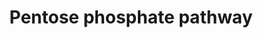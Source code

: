 ---
annotations:
- id: PW:0000045
  parent: classic metabolic pathway
  type: Pathway Ontology
  value: pentose phosphate pathway
authors:
- Kdahlquist
- MaintBot
- M.Braymer
- HarmNijveen
- Ddigles
- Mkutmon
- DeSl
- Egonw
- Eweitz
description: ''
last-edited: 2021-05-23
organisms:
- Mus musculus
redirect_from:
- /index.php/Pathway:WP63
- /instance/WP63
- /instance/WP63_r117935
revision: r117935
schema-jsonld:
- '@context': https://schema.org/
  '@id': https://wikipathways.github.io/pathways/WP63.html
  '@type': Dataset
  creator:
    '@type': Organization
    name: WikiPathways
  description: ''
  keywords:
  - 6-Phosphogluconate
  - 6-Phosphonoglucono-delta-lactone
  - D-Ribose-5-Phosphate
  - Erythrose-4-Phosphate
  - Fructose-6-Phosphate
  - G6pdx
  - Glucose-6-Phosphate
  - Glyceraldehyde-3-phosphate
  - Pgd
  - Pgls
  - Ribulose-5-Phosphate
  - Rpe
  - Rpia
  - Sedoheptulose-7-Phosphate
  - Taldo1
  - Tkt
  - Xylulose-5-Phosphate
  license: CC0
  name: Pentose phosphate pathway
seo: CreativeWork
title: Pentose phosphate pathway
wpid: WP63
---